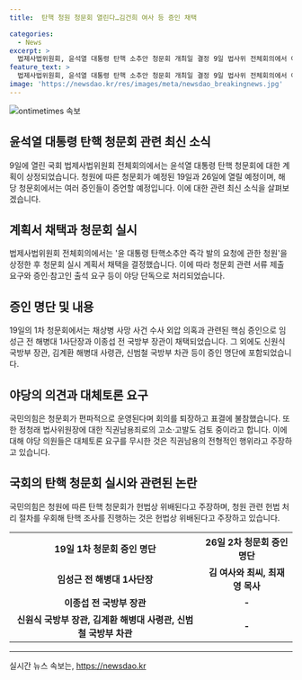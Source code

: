```yaml
---
title:  탄핵 청원 청문회 열린다…김건희 여사 등 증인 채택

categories:
  - News
excerpt: >
  법제사법위원회, 윤석열 대통령 탄핵 소추안 청문회 개최일 결정 9일 법사위 전체회의에서 야당과의 갈등 속에 청문회 일정을 확정했다. 청문회는 19일과 26일에 열리며, 첫날은 채상병 사망 사건과 외압 의혹을 다룰 예정이다. 해당 의혹과 관련된 인물들이 증인으로 채택되었으며, 26일에는 김 여사의 의혹과 관련된 청문회가 진행된다. 이에 국민의힘은 편파적인 운영으로 회의를 퇴장하고, 청문회가 헌법상 위반된다는 입장을 밝혔다.
feature_text: >
  법제사법위원회, 윤석열 대통령 탄핵 소추안 청문회 개최일 결정 9일 법사위 전체회의에서 야당과의 갈등 속에 청문회 일정을 확정했다. 청문회는 19일과 26일에 열리며, 첫날은 채상병 사망 사건과 외압 의혹을 다룰 예정이다. 해당 의혹과 관련된 인물들이 증인으로 채택되었으며, 26일에는 김 여사의 의혹과 관련된 청문회가 진행된다. 이에 국민의힘은 편파적인 운영으로 회의를 퇴장하고, 청문회가 헌법상 위반된다는 입장을 밝혔다.
image: 'https://newsdao.kr/res/images/meta/newsdao_breakingnews.jpg'
---
```


<p><img src="https://newsdao.kr/res/images/meta/newsdao_breakingnews.jpg" alt="ontimetimes 속보" /></p>

<h2 data-ke-size="size26">윤석열 대통령 탄핵 청문회 관련 최신 소식</h2>

<p data-ke-size="size16">9일에 열린 국회 법제사법위원회 전체회의에서는 윤석열 대통령 탄핵 청문회에 대한 계획이 상정되었습니다. 청원에 따른 청문회가 예정된 19일과 26일에 열릴 예정이며, 해당 청문회에서는 여러 증인들이 증언할 예정입니다. 이에 대한 관련 최신 소식을 살펴보겠습니다.</p>

<h2 data-ke-size="size24">계획서 채택과 청문회 실시</h2>

<p data-ke-size="size16">법제사법위원회 전체회의에서는 '윤 대통령 탄핵소추안 즉각 발의 요청에 관한 청원'을 상정한 후 청문회 실시 계획서 채택을 결정했습니다. 이에 따라 청문회 관련 서류 제출 요구와 증인·참고인 출석 요구 등이 야당 단독으로 처리되었습니다.</p>

<h2 data-ke-size="size24">증인 명단 및 내용</h2>

<p data-ke-size="size16">19일의 1차 청문회에서는 채상병 사망 사건 수사 외압 의혹과 관련된 핵심 증인으로 임성근 전 해병대 1사단장과 이종섭 전 국방부 장관이 채택되었습니다. 그 외에도 신원식 국방부 장관, 김계환 해병대 사령관, 신범철 국방부 차관 등이 증인 명단에 포함되었습니다.</p>

<h2 data-ke-size="size24">야당의 의견과 대체토론 요구</h2>

<p data-ke-size="size16">국민의힘은 청문회가 편파적으로 운영된다며 회의를 퇴장하고 표결에 불참했습니다. 또한 정청래 법사위원장에 대한 직권남용죄로의 고소·고발도 검토 중이라고 합니다. 이에 대해 야당 의원들은 대체토론 요구를 무시한 것은 직권남용의 전형적인 행위라고 주장하고 있습니다.</p>

<h2 data-ke-size="size24">국회의 탄핵 청문회 실시와 관련된 논란</h2>

<p data-ke-size="size16">국민의힘은 청원에 따른 탄핵 청문회가 헌법상 위배된다고 주장하며, 청원 관련 헌법 처리 절차를 우회해 탄핵 조사를 진행하는 것은 헌법상 위배된다고 주장하고 있습니다.</p>

<table>
  <tr>
    <th>19일 1차 청문회 증인 명단</th>
    <th>26일 2차 청문회 증인 명단</th>
  </tr>
  <tr>
    <td style="text-align: center; height: 17px;"><b>임성근 전 해병대 1사단장</b></td>
    <td style="text-align: center; height: 17px;"><b>김 여사와 최씨, 최재영 목사</b></td>
  </tr>
  <tr>
    <td style="text-align: center; height: 17px;"><b>이종섭 전 국방부 장관</b></td>
    <td style="text-align: center; height: 17px;"><b>-</b></td>
  </tr>
  <tr>
    <td style="text-align: center; height: 17px;"><b>신원식 국방부 장관, 김계환 해병대 사령관, 신범철 국방부 차관</b></td>
    <td style="text-align: center; height: 17px;"><b>-</b></td>
  </tr>
</table>

<hr>
실시간 뉴스 속보는, <a href="https://newsdao.kr" rel="dofollow">https://newsdao.kr</a>


